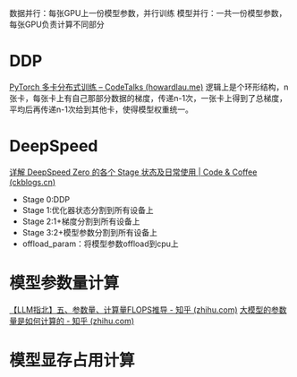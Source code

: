 数据并行：每张GPU上一份模型参数，并行训练
模型并行：一共一份模型参数，每张GPU负责计算不同部分

# DDP
[PyTorch 多卡分布式训练 – CodeTalks (howardlau.me)](https://howardlau.me/programming/pytorch-distributed-data-parallel.html)
逻辑上是个环形结构，n张卡，每张卡上有自己那部分数据的梯度，传递n-1次，一张卡上得到了总梯度，平均后再传递n-1次给到其他卡，使得模型权重统一。

# DeepSpeed 
[详解 DeepSpeed Zero 的各个 Stage 状态及日常使用 | Code & Coffee (ckblogs.cn)](https://ckblogs.cn/posts/dl/DeepSpeed.html#%E5%A6%82%E4%BD%95%E9%80%89%E6%8B%A9%E6%9C%80%E4%BD%B3%E6%80%A7%E8%83%BD%E7%9A%84zero-stage%E5%92%8C-offloads%E2%9A%93%EF%B8%8E)
- Stage 0:DDP
- Stage 1:优化器状态分割到所有设备上
- Stage 2:1+梯度分割到所有设备上
- Stage 3:2+模型参数分割到所有设备上
- offload_param：将模型参数offload到cpu上

# 模型参数量计算
[【LLM指北】五、参数量、计算量FLOPS推导 - 知乎 (zhihu.com)](https://zhuanlan.zhihu.com/p/676113501)
[大模型的参数量是如何计算的 - 知乎 (zhihu.com)](https://zhuanlan.zhihu.com/p/692319408)

# 模型显存占用计算
